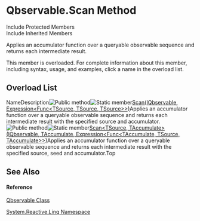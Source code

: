 # Qbservable.Scan Method

Include Protected Members  
Include Inherited Members

Applies an accumulator function over a queryable observable sequence and returns each intermediate result.

This member is overloaded. For complete information about this member, including syntax, usage, and examples, click a name in the overload list.

## Overload List

NameDescription![Public method](images\Hh303103.pubmethod(en-us,VS.103).gif "Public method")![Static member](images\Hh244319.static(en-us,VS.103).gif "Static member")[Scan<TSource>(IQbservable<TSource>, Expression<Func<TSource, TSource, TSource>>)](https://msdn.microsoft.com/en-us/library/m:system.reactive.linq.qbservable.scan%60%601(system.reactive.linq.iqbservable%7b%60%600%7d%2csystem.linq.expressions.expression%7bsystem.func%7b%60%600%2c%60%600%2c%60%600%7d%7d)(v=VS.103))Applies an accumulator function over a queryable observable sequence and returns each intermediate result with the specified source and accumulator.![Public method](images\Hh303103.pubmethod(en-us,VS.103).gif "Public method")![Static member](images\Hh244319.static(en-us,VS.103).gif "Static member")[Scan<TSource, TAccumulate>(IQbservable<TSource>, TAccumulate, Expression<Func<TAccumulate, TSource, TAccumulate>>)](https://msdn.microsoft.com/en-us/library/m:system.reactive.linq.qbservable.scan%60%602(system.reactive.linq.iqbservable%7b%60%600%7d%2c%60%601%2csystem.linq.expressions.expression%7bsystem.func%7b%60%601%2c%60%600%2c%60%601%7d%7d)(v=VS.103))Applies an accumulator function over a queryable observable sequence and returns each intermediate result with the specified source, seed and accumulator.Top

## See Also

#### Reference

[Qbservable Class](Qbservable\Qbservable.md)

[System.Reactive.Linq Namespace](System.Reactive.Linq\System.Reactive.Linq.md)
